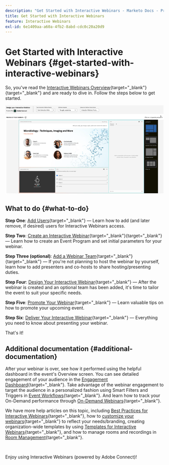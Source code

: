 ```yaml
---
description: "Get Started with Interactive Webinars - Marketo Docs - Product Documentation"
title: Get Started with Interactive Webinars
feature: Interactive Webinars
exl-id: 6e1409aa-a60a-4fb2-8abd-cdc0c20a20d9
---
```

# Get Started with Interactive Webinars {#get-started-with-interactive-webinars}

So, you've read the [Interactive Webinars Overview](/help/marketo/product-docs/demand-generation/events/interactive-webinars/interactive-webinars-overview.md){target="_blank"}{target="_blank"} and are ready to dive in. Follow the steps below to get started.

   ![](assets/get-started-with-interactive-webinars-1.png)

## What to do {#what-to-do}

**Step One**: [Add Users](/help/marketo/product-docs/demand-generation/events/interactive-webinars/user-and-license-management.md#add-a-user){target="_blank"} &mdash; Learn how to add (and later remove, if desired) users for Interactive Webinars access.

**Step Two**: [Create an Interactive Webinar](/help/marketo/product-docs/demand-generation/events/interactive-webinars/create-an-interactive-webinar.md){target="_blank"}{target="_blank"} &mdash; Learn how to create an Event Program and set initial parameters for your webinar.

**Step Three (optional)**: [Add a Webinar Team](/help/marketo/product-docs/demand-generation/events/interactive-webinars/add-a-webinar-team.md){target="_blank"}{target="_blank"} &mdash; If you're not planning to host the webinar by yourself, learn how to add presenters and co-hosts to share hosting/presenting duties.

**Step Four**: [Design Your Interactive Webinar](/help/marketo/product-docs/demand-generation/events/interactive-webinars/designing-interactive-webinars.md){target="_blank"} &mdash; After the webinar is created and an optional team has been added, it's time to tailor the event to suit your specific needs.

**Step Five**: [Promote Your Webinar](/help/marketo/product-docs/demand-generation/events/interactive-webinars/promoting-an-interactive-webinar.md){target="_blank"} &mdash; Learn valuable tips on how to promote your upcoming event.

**Step Six**: [Deliver Your Interactive Webinar](/help/marketo/product-docs/demand-generation/events/interactive-webinars/deliver-an-interactive-webinar.md){target="_blank"} &mdash; Everything you need to know about presenting your webinar.

That's it!

## Additional documentation {#additional-documentation}

After your webinar is over, see how it performed using the helpful dashboard in the event's Overview screen. You can see detailed engagement of your audience in the [Engagement Dashboard](/help/marketo/product-docs/demand-generation/events/interactive-webinars/engagement-dashboard.md){target="_blank"}. Take advantage of the webinar engagement to target the audience in a personalized fashion using Smart Filters and Triggers in [Event Workflows](/help/marketo/product-docs/demand-generation/events/interactive-webinars/event-workflows.md){target="_blank"}. And learn how to track your On-Demand performance through [On-Demand Webinars](/help/marketo/product-docs/demand-generation/events/interactive-webinars/on-demand-webinars.md){target="_blank"}.

We have more help articles on this topic, including [Best Practices for Interactive Webinars](/help/marketo/product-docs/demand-generation/events/interactive-webinars/best-practices-for-interactive-webinars.md){target="_blank"}, how to [customize your webinars](/help/marketo/product-docs/demand-generation/events/interactive-webinars/customization.md){target="_blank"} to reflect your needs/branding, creating organization-wide templates by using [Templates for Interactive Webinars](/help/marketo/product-docs/demand-generation/events/interactive-webinars/templates.md){target="_blank"}, and how to manage rooms and recordings in [Room Management](/help/marketo/product-docs/demand-generation/events/interactive-webinars/room-management.md){target="_blank"}.

&nbsp;

Enjoy using Interactive Webinars (powered by Adobe Connect)!
